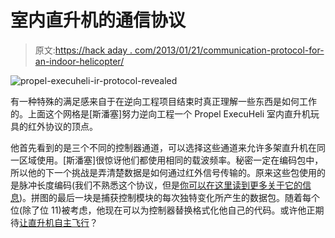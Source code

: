 # 室内直升机的通信协议

> 原文:[https://hack aday . com/2013/01/21/communication-protocol-for-an-indoor-helicopter/](https://hackaday.com/2013/01/21/communication-protocol-for-an-indoor-helicopter/)

![propel-execuheli-ir-protocol-revealed](../Images/ca5fe851b6720575bf40c28b6584b2ea.png)

有一种特殊的满足感来自于在逆向工程项目结束时真正理解一些东西是如何工作的。上面这个网格是[斯潘塞]努力逆向工程一个 Propel ExecuHeli 室内直升机玩具的红外协议的顶点。

他首先看到的是三个不同的控制器通道，可以选择这些通道来允许多架直升机在同一区域使用。[斯潘塞]很惊讶他们都使用相同的载波频率。秘密一定在编码包中，所以他的下一个挑战是弄清楚数据是如何通过红外信号传输的。原来这些包使用的是脉冲长度编码(我们不熟悉这个协议，但是[你可以在这里读到更多关于它的信息](http://irq5.wordpress.com/2012/07/27/infrared-remote-control-protocols-part-1/))。拼图的最后一块是捕获控制模块的每次独特变化所产生的数据包。随着每个位(除了位 11)被考虑，他现在可以为控制器替换格式化他自己的代码。或许他正期待[让直升机自主飞行](http://hackaday.com/2012/03/23/decoding-then-cloning-an-ir-helicopter-toys-control-signals/)？